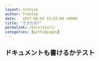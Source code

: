 ```yaml
---
layout: archive
author: Treetop
date:   2017-08-02 15:03:00 +0900
title: "できたの?"
permalink: /docs/start/
categories: [githubpages]
---
```

## ドキュメントも書けるかテスト
